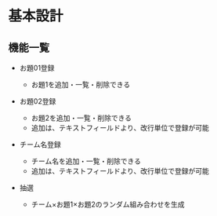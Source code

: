 # 基本設計

## 機能一覧
- お題01登録
    - お題1を追加・一覧・削除できる
    

- お題02登録
    - お題2を追加・一覧・削除できる
    - 追加は、テキストフィールドより、改行単位で登録が可能

- チーム名登録
    - チーム名を追加・一覧・削除できる
    - 追加は、テキストフィールドより、改行単位で登録が可能

- 抽選
    - チーム×お題1×お題2のランダム組み合わせを生成


